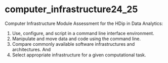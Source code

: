 # computer_infrastructure24_25
Computer Infrastructure Module Assessment for the HDip in Data Analytics: 
1. Use, configure, and script in a command line interface environment.
2. Manipulate and move data and code using the command line.
3. Compare commonly available software infrastructures and architectures. And
4. Select appropriate infrastructure for a given computational task.
